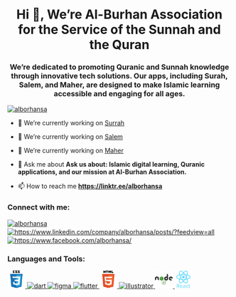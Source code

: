 <h1 align="center">Hi 👋, We’re Al-Burhan Association for the Service of the Sunnah and the Quran</h1>
<h3 align="center">We’re dedicated to promoting Quranic and Sunnah knowledge through innovative tech solutions. Our apps, including Surah, Salem, and Maher, are designed to make Islamic learning accessible and engaging for all ages.</h3>

<p align="left"> <a href="https://twitter.com/alborhansa" target="blank"><img src="https://img.shields.io/twitter/follow/alborhansa?logo=twitter&style=for-the-badge" alt="alborhansa" /></a> </p>

- 🔭 We’re currently working on [Surrah](https://surahapp.com)

- 🔭 We’re currently working on [Salem](https://salemapp.net)

- 🔭 We’re currently working on [Maher](https://play.google.com/store/apps/details?id=app.maher)

- 💬 Ask me about **Ask us about: Islamic digital learning, Quranic applications, and our mission at Al-Burhan Association.**

- 📫 How to reach me **https://linktr.ee/alborhansa**

<h3 align="left">Connect with me:</h3>
<p align="left">
<a href="https://twitter.com/alborhansa" target="blank"><img align="center" src="https://raw.githubusercontent.com/rahuldkjain/github-profile-readme-generator/master/src/images/icons/Social/twitter.svg" alt="alborhansa" height="30" width="40" /></a>
<a href="https://linkedin.com/in/https://www.linkedin.com/company/alborhansa/posts/?feedview=all" target="blank"><img align="center" src="https://raw.githubusercontent.com/rahuldkjain/github-profile-readme-generator/master/src/images/icons/Social/linked-in-alt.svg" alt="https://www.linkedin.com/company/alborhansa/posts/?feedview=all" height="30" width="40" /></a>
<a href="https://fb.com/https://www.facebook.com/alborhansa/" target="blank"><img align="center" src="https://raw.githubusercontent.com/rahuldkjain/github-profile-readme-generator/master/src/images/icons/Social/facebook.svg" alt="https://www.facebook.com/alborhansa/" height="30" width="40" /></a>
</p>

<h3 align="left">Languages and Tools:</h3>
<p align="left"> <a href="https://www.w3schools.com/css/" target="_blank" rel="noreferrer"> <img src="https://raw.githubusercontent.com/devicons/devicon/master/icons/css3/css3-original-wordmark.svg" alt="css3" width="40" height="40"/> </a> <a href="https://dart.dev" target="_blank" rel="noreferrer"> <img src="https://www.vectorlogo.zone/logos/dartlang/dartlang-icon.svg" alt="dart" width="40" height="40"/> </a> <a href="https://www.figma.com/" target="_blank" rel="noreferrer"> <img src="https://www.vectorlogo.zone/logos/figma/figma-icon.svg" alt="figma" width="40" height="40"/> </a> <a href="https://flutter.dev" target="_blank" rel="noreferrer"> <img src="https://www.vectorlogo.zone/logos/flutterio/flutterio-icon.svg" alt="flutter" width="40" height="40"/> </a> <a href="https://www.w3.org/html/" target="_blank" rel="noreferrer"> <img src="https://raw.githubusercontent.com/devicons/devicon/master/icons/html5/html5-original-wordmark.svg" alt="html5" width="40" height="40"/> </a> <a href="https://www.adobe.com/in/products/illustrator.html" target="_blank" rel="noreferrer"> <img src="https://www.vectorlogo.zone/logos/adobe_illustrator/adobe_illustrator-icon.svg" alt="illustrator" width="40" height="40"/> </a> <a href="https://nodejs.org" target="_blank" rel="noreferrer"> <img src="https://raw.githubusercontent.com/devicons/devicon/master/icons/nodejs/nodejs-original-wordmark.svg" alt="nodejs" width="40" height="40"/> </a> <a href="https://reactjs.org/" target="_blank" rel="noreferrer"> <img src="https://raw.githubusercontent.com/devicons/devicon/master/icons/react/react-original-wordmark.svg" alt="react" width="40" height="40"/> </a> </p>
